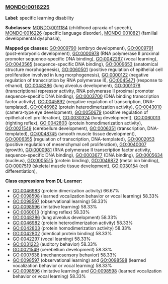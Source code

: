 
### [MONDO:0016225](http://purl.obolibrary.org/obo/MONDO_0016225)
**Label:** specific learning disability

**Subclasses:** [MONDO:0011184](http://purl.obolibrary.org/obo/MONDO_0011184) (childhood apraxia of speech), [MONDO:0016226](http://purl.obolibrary.org/obo/MONDO_0016226) (specific language disorder), [MONDO:0010821](http://purl.obolibrary.org/obo/MONDO_0010821) (familial developmental dysphasia), 

**Mapped go classes:** [GO:0009790](http://purl.obolibrary.org/obo/GO_0009790) (embryo development), [GO:0009791](http://purl.obolibrary.org/obo/GO_0009791) (post-embryonic development), [GO:0000978](http://purl.obolibrary.org/obo/GO_0000978) (RNA polymerase II proximal promoter sequence-specific DNA binding), [GO:0042297](http://purl.obolibrary.org/obo/GO_0042297) (vocal learning), [GO:0043565](http://purl.obolibrary.org/obo/GO_0043565) (sequence-specific DNA binding), [GO:0009653](http://purl.obolibrary.org/obo/GO_0009653) (anatomical structure morphogenesis), [GO:0060501](http://purl.obolibrary.org/obo/GO_0060501) (positive regulation of epithelial cell proliferation involved in lung morphogenesis), [GO:0000122](http://purl.obolibrary.org/obo/GO_0000122) (negative regulation of transcription by RNA polymerase II), [GO:0045471](http://purl.obolibrary.org/obo/GO_0045471) (response to ethanol), [GO:0048286](http://purl.obolibrary.org/obo/GO_0048286) (lung alveolus development), [GO:0001078](http://purl.obolibrary.org/obo/GO_0001078) (transcriptional repressor activity, RNA polymerase II proximal promoter sequence-specific DNA binding), [GO:0003700](http://purl.obolibrary.org/obo/GO_0003700) (DNA binding transcription factor activity), [GO:0045892](http://purl.obolibrary.org/obo/GO_0045892) (negative regulation of transcription, DNA-templated), [GO:0046982](http://purl.obolibrary.org/obo/GO_0046982) (protein heterodimerization activity), [GO:0043010](http://purl.obolibrary.org/obo/GO_0043010) (camera-type eye development), [GO:0050679](http://purl.obolibrary.org/obo/GO_0050679) (positive regulation of epithelial cell proliferation), [GO:0030324](http://purl.obolibrary.org/obo/GO_0030324) (lung development), [GO:0060013](http://purl.obolibrary.org/obo/GO_0060013) (righting reflex), [GO:0042803](http://purl.obolibrary.org/obo/GO_0042803) (protein homodimerization activity), [GO:0021549](http://purl.obolibrary.org/obo/GO_0021549) (cerebellum development), [GO:0006351](http://purl.obolibrary.org/obo/GO_0006351) (transcription, DNA-templated), [GO:0048745](http://purl.obolibrary.org/obo/GO_0048745) (smooth muscle tissue development), [GO:0006355](http://purl.obolibrary.org/obo/GO_0006355) (regulation of transcription, DNA-templated), [GO:0002053](http://purl.obolibrary.org/obo/GO_0002053) (positive regulation of mesenchymal cell proliferation), [GO:0040007](http://purl.obolibrary.org/obo/GO_0040007) (growth), [GO:0000981](http://purl.obolibrary.org/obo/GO_0000981) (RNA polymerase II transcription factor activity, sequence-specific DNA binding), [GO:0003677](http://purl.obolibrary.org/obo/GO_0003677) (DNA binding), [GO:0005634](http://purl.obolibrary.org/obo/GO_0005634) (nucleus), [GO:0005515](http://purl.obolibrary.org/obo/GO_0005515) (protein binding), [GO:0046872](http://purl.obolibrary.org/obo/GO_0046872) (metal ion binding), [GO:0007519](http://purl.obolibrary.org/obo/GO_0007519) (skeletal muscle tissue development), [GO:0030154](http://purl.obolibrary.org/obo/GO_0030154) (cell differentiation), 

**Class expressions from DL-Learner:**

- [GO:0046983](http://purl.obolibrary.org/obo/GO_0046983) (protein dimerization activity) 66.67%
- [GO:0098598](http://purl.obolibrary.org/obo/GO_0098598) (learned vocalization behavior or vocal learning) 58.33%
- [GO:0098597](http://purl.obolibrary.org/obo/GO_0098597) (observational learning) 58.33%
- [GO:0098596](http://purl.obolibrary.org/obo/GO_0098596) (imitative learning) 58.33%
- [GO:0060013](http://purl.obolibrary.org/obo/GO_0060013) (righting reflex) 58.33%
- [GO:0048286](http://purl.obolibrary.org/obo/GO_0048286) (lung alveolus development) 58.33%
- [GO:0046982](http://purl.obolibrary.org/obo/GO_0046982) (protein heterodimerization activity) 58.33%
- [GO:0042803](http://purl.obolibrary.org/obo/GO_0042803) (protein homodimerization activity) 58.33%
- [GO:0042802](http://purl.obolibrary.org/obo/GO_0042802) (identical protein binding) 58.33%
- [GO:0042297](http://purl.obolibrary.org/obo/GO_0042297) (vocal learning) 58.33%
- [GO:0031223](http://purl.obolibrary.org/obo/GO_0031223) (auditory behavior) 58.33%
- [GO:0021549](http://purl.obolibrary.org/obo/GO_0021549) (cerebellum development) 58.33%
- [GO:0007638](http://purl.obolibrary.org/obo/GO_0007638) (mechanosensory behavior) 58.33%
- [GO:0098597](http://purl.obolibrary.org/obo/GO_0098597) (observational learning) and [GO:0098598](http://purl.obolibrary.org/obo/GO_0098598) (learned vocalization behavior or vocal learning) 58.33%
- [GO:0098596](http://purl.obolibrary.org/obo/GO_0098596) (imitative learning) and [GO:0098598](http://purl.obolibrary.org/obo/GO_0098598) (learned vocalization behavior or vocal learning) 58.33%


